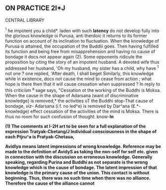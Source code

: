 ## **ON PRACTICE 2I\*J**

CENTRAL LIBRARY

<sup>1</sup> he impotent you a child\*. laden with such **latency** do not develop fully into the glorious knowledge oi Purusa, anti therdoic it returns to its former function on account of its inclination to fluctuation. When the knowledge of Purusa is attained, the occupation of the Buddlii goes. Then having fulfilled its function and being free from misapprehension and having no cause of bondage it docs not appear again (2). Some opponents ridicule the proposition by citing the story of an impotent husband. A devoted wife thus addressed her husband, 'Oh my husband, my sister has a child, why have <sup>1</sup> not one ? one replied, 'After death, I shall beget Similarly, this knowledge while in existence, docs not cause the mind to cease from action ; what hope is there then that it will cause cessation when suppressed ? In reply to this criticism <sup>a</sup> sage says, "Cessation ot the working of the Buddhi is Moksa. When the cause in the shape of Adarsana (want of discriminative knowledge} is removed,\* the activities oT the Buddhi stop-That cause of bondage, *viz-* Adarsana (i.f. no led^e) is removed by Dar^ana (£.\*- knowledge) effect cessation of the activities of the mind is Moksa. There is thus no room for such confusion of thought. know-**In**

**(1) The comments at I-2H art to be seen for a full explanation of the expression Tratyak-Cbetang/J Individual consciousness in the shape of each Ptjru^a is Pratyak-Chetaua,**

**Avidlya means latent impressions of wrong knowledge. Reference may be made to the definition of AvidyS as taking the non-self for self etc. given in connection with the discussion on erroneous knowledge. Generally speaking, regarding Purina and Buddhi as not separate is the wrong knowledge which is the cause of bondage. The latent impression of that knowledge is the primary cause of the union. This contact is without beginning. Thus, there was no such time when there was no alliance. Therefore the cause of the alliance cannot**